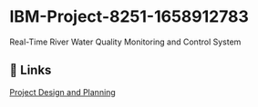 # IBM-Project-8251-1658912783
Real-Time River Water Quality Monitoring and Control System

## 🔗 Links

[Project Design and Planning](https://github.com/IBM-EPBL/IBM-Project-8251-1658912783/tree/main/Project_Design_and_Planning)

